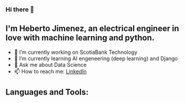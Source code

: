 ### Hi there 👋
## I'm Heberto Jimenez, an electrical engineer in love with machine learning and python.

- 🔭 I’m currently working on ScotiaBank Technology
- 🌱 I’m currently learning AI engeneering (deep learning) and Django
- 💬 Ask me about Data Science
- 📫 How to reach me: [LinkedIn](https://www.linkedin.com/in/hebertojimenez/)


## Languages and Tools:
